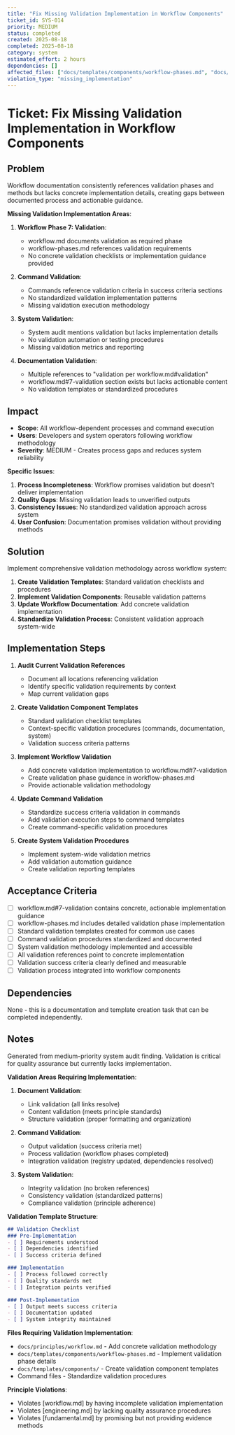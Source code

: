 ```yaml
---
title: "Fix Missing Validation Implementation in Workflow Components"
ticket_id: SYS-014
priority: MEDIUM
status: completed
created: 2025-08-18
completed: 2025-08-18
category: system
estimated_effort: 2 hours
dependencies: []
affected_files: ["docs/templates/components/workflow-phases.md", "docs/principles/workflow.md", "commands/create-ticket.md", "commands/system-audit.md"]
violation_type: "missing_implementation"
---
```


# Ticket: Fix Missing Validation Implementation in Workflow Components

## Problem

Workflow documentation consistently references validation phases and methods but lacks concrete implementation details, creating gaps between documented process and actionable guidance.

**Missing Validation Implementation Areas**:

1. **Workflow Phase 7: Validation**:
   - workflow.md documents validation as required phase
   - workflow-phases.md references validation requirements
   - No concrete validation checklists or implementation guidance provided

2. **Command Validation**:
   - Commands reference validation criteria in success criteria sections
   - No standardized validation implementation patterns
   - Missing validation execution methodology

3. **System Validation**:
   - System audit mentions validation but lacks implementation details
   - No validation automation or testing procedures
   - Missing validation metrics and reporting

4. **Documentation Validation**:
   - Multiple references to "validation per workflow.md#validation"
   - workflow.md#7-validation section exists but lacks actionable content
   - No validation templates or standardized procedures

## Impact

- **Scope**: All workflow-dependent processes and command execution
- **Users**: Developers and system operators following workflow methodology
- **Severity**: MEDIUM - Creates process gaps and reduces system reliability

**Specific Issues**:
1. **Process Incompleteness**: Workflow promises validation but doesn't deliver implementation
2. **Quality Gaps**: Missing validation leads to unverified outputs
3. **Consistency Issues**: No standardized validation approach across system
4. **User Confusion**: Documentation promises validation without providing methods

## Solution

Implement comprehensive validation methodology across workflow system:

1. **Create Validation Templates**: Standard validation checklists and procedures
2. **Implement Validation Components**: Reusable validation patterns
3. **Update Workflow Documentation**: Add concrete validation implementation
4. **Standardize Validation Process**: Consistent validation approach system-wide

## Implementation Steps

1. **Audit Current Validation References**
   - Document all locations referencing validation
   - Identify specific validation requirements by context
   - Map current validation gaps

2. **Create Validation Component Templates**
   - Standard validation checklist templates
   - Context-specific validation procedures (commands, documentation, system)
   - Validation success criteria patterns

3. **Implement Workflow Validation**
   - Add concrete validation implementation to workflow.md#7-validation
   - Create validation phase guidance in workflow-phases.md
   - Provide actionable validation methodology

4. **Update Command Validation**
   - Standardize success criteria validation in commands
   - Add validation execution steps to command templates
   - Create command-specific validation procedures

5. **Create System Validation Procedures**
   - Implement system-wide validation metrics
   - Add validation automation guidance
   - Create validation reporting templates

## Acceptance Criteria

- [ ] workflow.md#7-validation contains concrete, actionable implementation guidance
- [ ] workflow-phases.md includes detailed validation phase implementation
- [ ] Standard validation templates created for common use cases
- [ ] Command validation procedures standardized and documented
- [ ] System validation methodology implemented and accessible
- [ ] All validation references point to concrete implementation
- [ ] Validation success criteria clearly defined and measurable
- [ ] Validation process integrated into workflow components

## Dependencies

None - this is a documentation and template creation task that can be completed independently.

## Notes

Generated from medium-priority system audit finding. Validation is critical for quality assurance but currently lacks implementation.

**Validation Areas Requiring Implementation**:

1. **Document Validation**:
   - Link validation (all links resolve)
   - Content validation (meets principle standards)
   - Structure validation (proper formatting and organization)

2. **Command Validation**:
   - Output validation (success criteria met)
   - Process validation (workflow phases completed)
   - Integration validation (registry updated, dependencies resolved)

3. **System Validation**:
   - Integrity validation (no broken references)
   - Consistency validation (standardized patterns)
   - Compliance validation (principle adherence)

**Validation Template Structure**:
```markdown
## Validation Checklist
### Pre-Implementation
- [ ] Requirements understood
- [ ] Dependencies identified
- [ ] Success criteria defined

### Implementation
- [ ] Process followed correctly
- [ ] Quality standards met
- [ ] Integration points verified

### Post-Implementation
- [ ] Output meets success criteria
- [ ] Documentation updated
- [ ] System integrity maintained
```

**Files Requiring Validation Implementation**:
- `docs/principles/workflow.md` - Add concrete validation methodology
- `docs/templates/components/workflow-phases.md` - Implement validation phase details
- `docs/templates/components/` - Create validation component templates
- Command files - Standardize validation procedures

**Principle Violations**:
- Violates [workflow.md] by having incomplete validation implementation
- Violates [engineering.md] by lacking quality assurance procedures
- Violates [fundamental.md] by promising but not providing evidence methods